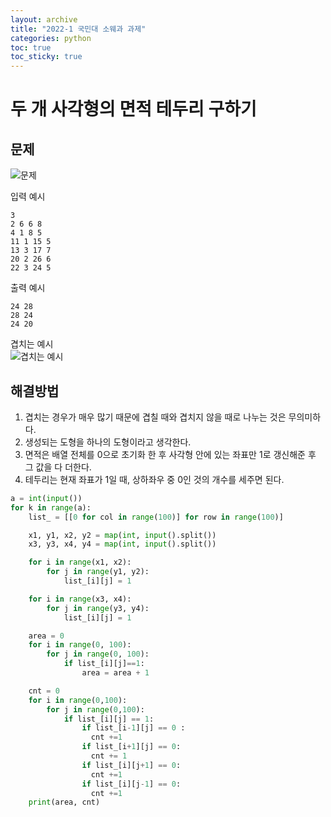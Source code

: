 ```yaml
---
layout: archive
title: "2022-1 국민대 소웨과 과제"
categories: python
toc: true
toc_sticky: true
---
```


# 두 개 사각형의 면적 테두리 구하기

## 문제

![문제](https://user-images.githubusercontent.com/63334368/168249851-84a6db06-419b-415f-82b9-4717c15cf6ec.png)

입력 예시

    3
    2 6 6 8
    4 1 8 5
    11 1 15 5
    13 3 17 7
    20 2 26 6
    22 3 24 5

출력 예시

    24 28
    28 24
    24 20

겹치는 예시  
![겹치는 예시](https://user-images.githubusercontent.com/63334368/168249865-9555fb9d-57cf-449c-9f91-87a2fafcb8b3.png)

## 해결방법

1. 겹치는 경우가 매우 많기 때문에 겹칠 때와 겹치지 않을 때로 나누는 것은 무의미하다.
2. 생성되는 도형을 하나의 도형이라고 생각한다.
3. 면적은 배열 전체를 0으로 초기화 한 후 사각형 안에 있는 좌표만 1로 갱신해준 후 그 값을 다 더한다.
4. 테두리는 현재 좌표가 1일 때, 상하좌우 중 0인 것의 개수를 세주면 된다.

```python
a = int(input())
for k in range(a):
    list_ = [[0 for col in range(100)] for row in range(100)]

    x1, y1, x2, y2 = map(int, input().split())
    x3, y3, x4, y4 = map(int, input().split())

    for i in range(x1, x2):
        for j in range(y1, y2):
            list_[i][j] = 1

    for i in range(x3, x4):
        for j in range(y3, y4):
            list_[i][j] = 1

    area = 0
    for i in range(0, 100):
        for j in range(0, 100):
            if list_[i][j]==1:
                area = area + 1

    cnt = 0
    for i in range(0,100):
        for j in range(0,100):
            if list_[i][j] == 1:
                if list_[i-1][j] == 0 :
                  cnt +=1
                if list_[i+1][j] == 0:
                  cnt += 1
                if list_[i][j+1] == 0:
                  cnt +=1
                if list_[i][j-1] == 0:
                  cnt +=1
    print(area, cnt)
```
